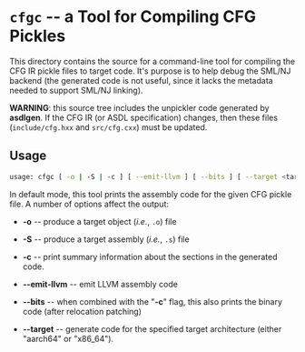 # `cfgc` -- a Tool for Compiling CFG Pickles

This directory contains the source for a command-line tool for compiling
the CFG IR pickle files to target code.  It's purpose is to help debug
the SML/NJ backend (the generated code is not useful, since it lacks
the metadata needed to support SML/NJ linking).

**WARNING**: this source tree includes the unpickler code generated by
**asdlgen**.  If the CFG IR (or ASDL specification) changes, then these
files (`include/cfg.hxx` and `src/cfg.cxx`) must be updated.

## Usage

``` bash
usage: cfgc [ -o | -S | -c ] [ --emit-llvm ] [ --bits ] [ --target <target> ] <pkl-file>
```

In default mode, this tool prints the assembly code for the given CFG pickle
file.  A number of options affect the output:

* **-o** -- produce a target object (*i.e.*, `.o`) file

* **-S** -- produce a target assembly (*i.e.*, `.s`) file

* **-c** -- print summary information about the sections in the generated
  code.

* **--emit-llvm** -- emit LLVM assembly code

* **--bits** -- when combined with the "**-c**" flag, this also prints the binary
  code (after relocation patching)

* **--target** *<target>* -- generate code for the specified target architecture
  (either "aarch64" or "x86_64").
